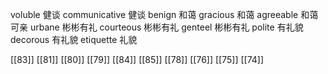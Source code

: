 




voluble 健谈
communicative 健谈
benign 和蔼
gracious 和蔼
agreeable 和蔼可亲
urbane 彬彬有礼
courteous 彬彬有礼
genteel 彬彬有礼
polite 有礼貌
decorous 有礼貌
etiquette 礼貌

[[83]]
[[81]]
[[80]]
[[79]]
[[84]]
[[85]]
[[78]]
[[76]]
[[75]]
[[74]]